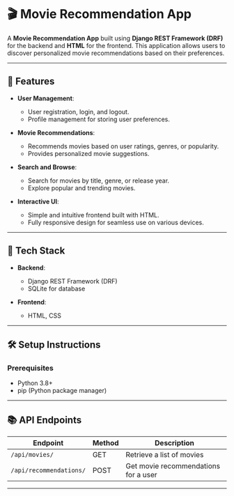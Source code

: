 # 🎬 Movie Recommendation App

A **Movie Recommendation App** built using **Django REST Framework (DRF)** for the backend and **HTML** for the frontend. This application allows users to discover personalized movie recommendations based on their preferences.

---

## 🌟 Features

- **User Management**: 
  - User registration, login, and logout.
  - Profile management for storing user preferences.

- **Movie Recommendations**:
  - Recommends movies based on user ratings, genres, or popularity.
  - Provides personalized movie suggestions.

- **Search and Browse**:
  - Search for movies by title, genre, or release year.
  - Explore popular and trending movies.

- **Interactive UI**:
  - Simple and intuitive frontend built with HTML.
  - Fully responsive design for seamless use on various devices.

---

## 🚀 Tech Stack

- **Backend**:
  - Django REST Framework (DRF)
  - SQLite for database 

- **Frontend**:
  - HTML, CSS 
  
---

## 🛠️ Setup Instructions

### Prerequisites
- Python 3.8+
- pip (Python package manager)

---

## 📚 API Endpoints

| Endpoint                  | Method | Description                              |
|---------------------------|--------|------------------------------------------|
| `/api/movies/`            | GET    | Retrieve a list of movies               |
| `/api/recommendations/`   | POST   | Get movie recommendations for a user    |

---

